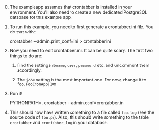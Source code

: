 0. The exampleapp assumes that crontabber is installed in your
   environment.
   You'll also need to create a new dedicated PostgreSQL database
   for this example app.

1. To run this example, you need to first generate a crontabber.ini
   file. You do that with::

   crontabber --admin.print_conf=ini > crontabber.ini

2. Now you need to edit crontabber.ini. It can be quite scary.
   The first two things to do are:

   1. Find the settings `dbname`, `user`,
   `password` etc. and uncomment them accordingly.

   2. The `jobs` setting is the most important one. For now, change it
   to `foo.FooCronApp|10m`

3. Run it!

    PYTHONPATH=. crontabber --admin.conf=crontabber.ini

4. This should now have written something to a file called `foo.log` (see
    the source code of `foo.py`).
   Also, this should write something to the table `crontabber` and
   `crontabber_log` in your database.
